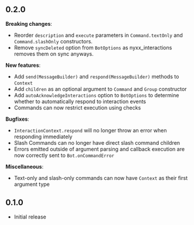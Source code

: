 ## 0.2.0
__Breaking changes__:
- Reorder `description` and `execute` parameters in `Command.textOnly` and `Command.slashOnly` constructors.
- Remove `syncDeleted` option from `BotOptions` as nyxx_interactions removes them on sync anyways.

__New features__:
- Add `send(MessageBuilder)` and `respond(MessageBuilder)` methods to `Context`
- Add `children` as an optional argument to `Command` and `Group` constructor
- Add `autoAcknowledgeInteractions` option to `BotOptions` to determine whether to automatically respond to interaction events
- Commands can now restrict execution using checks

__Bugfixes__:
- `InteractionContext.respond` will no longer throw an error when responding immediately
- Slash Commands can no longer have direct slash command children
- Errors emitted outside of argument parsing and callback execution are now correctly sent to `Bot.onCommandError`

__Miscellaneous__:
- Text-only and slash-only commands can now have `Context` as their first argument type

## 0.1.0

- Initial release